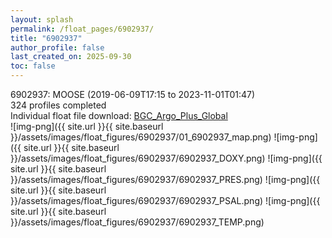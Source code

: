 ```yaml
---
layout: splash
permalink: /float_pages/6902937/
title: "6902937"
author_profile: false
last_created_on: 2025-09-30
toc: false
---
```

 
6902937: MOOSE (2019-06-09T17:15 to 2023-11-01T01:47)\
324 profiles completed\
Individual float file download: [BGC_Argo_Plus_Global](https://ftp.soest.hawaii.edu/bgc_argo_plus/Individual_Floats/outliers_removed/6902937_Sprof_processed.nc)\
![img-png]({{ site.url }}{{ site.baseurl }}/assets/images/float_figures/6902937/01_6902937_map.png)
![img-png]({{ site.url }}{{ site.baseurl }}/assets/images/float_figures/6902937/6902937_DOXY.png)
![img-png]({{ site.url }}{{ site.baseurl }}/assets/images/float_figures/6902937/6902937_PRES.png)
![img-png]({{ site.url }}{{ site.baseurl }}/assets/images/float_figures/6902937/6902937_PSAL.png)
![img-png]({{ site.url }}{{ site.baseurl }}/assets/images/float_figures/6902937/6902937_TEMP.png)
